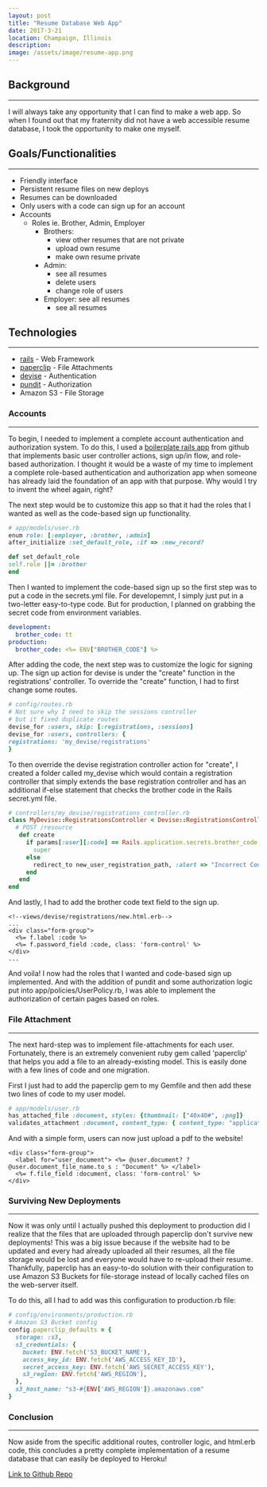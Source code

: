 ```yaml
---
layout: post
title: "Resume Database Web App"
date: 2017-3-21
location: Champaign, Illinois
description: 
image: /assets/image/resume-app.png
---
```


## Background
---
I will always take any opportunity that I can find to make a web app. 
So when I found out that my fraternity did not have a web accessible resume database, I
took the opportunity to make one myself.

## Goals/Functionalities
---
- Friendly interface 
- Persistent resume files on new deploys
- Resumes can be downloaded
- Only users with a code can sign up for an account
- Accounts
  - Roles ie. Brother, Admin, Employer
    - Brothers:
      - view other resumes that are not private
      - upload own resume
      - make own resume private
    - Admin: 
      - see all resumes
      - delete users
      - change role of users
    - Employer: see all resumes
      - see all resumes

## Technologies
---
- [rails](https://github.com/rails/rails) - Web Framework
- [paperclip](https://github.com/thoughtbot/paperclip) - File Attachments
- [devise](https://github.com/plataformatec/devise) - Authentication
- [pundit](https://github.com/elabs/pundit) - Authorization
- Amazon S3 - File Storage

### Accounts
---
To begin, I needed to implement a complete account authentication and
authorization system. To do this, I used a [boilerplate rails app](https://github.com/RailsApps/rails-devise-pundit) from github
that implements basic user controller actions, sign up/in flow, and role-based
authorization. I thought it would be a waste of my time to implement a complete
role-based authentication and authorization app when someone has already laid
the foundation of an app with that purpose. Why would I try to invent the wheel
again, right?

The next step would be to customize this app so that it had the roles that I
wanted as well as the code-based sign up functionality.
```ruby
# app/models/user.rb
enum role: [:employer, :brother, :admin]
after_initialize :set_default_role, :if => :new_record?

def set_default_role
self.role ||= :brother
end
```

Then I wanted to implement the code-based sign up so the first step was to put a
code in the secrets.yml file. For developemnt, I simply just put in a two-letter
easy-to-type code. But for production, I planned on grabbing the secret code
from environment variables.
```yml
development:
  brother_code: tt
production:
  brother_code: <%= ENV["BROTHER_CODE"] %>
```

After adding the code, the next step was to customize the logic for signing up.
The sign up action for devise is under the "create" function in the
registrations' controller. To override the "create" function, I
had to first change some routes.
```ruby
# config/routes.rb
# Not sure why I need to skip the sessions controller
# but it fixed duplicate routes
devise_for :users, skip: [:registrations, :sessions]
devise_for :users, controllers: {
registrations: 'my_devise/registrations'
}
```

To then override the devise registration controller action for "create", I created a folder
called my_devise which would contain a registration controller that simply
extends the base registration controller and has an additional if-else statement
that checks the brother code in the Rails secret.yml file. 
```ruby
# controllers/my_devise/registrations_controller.rb
class MyDevise::RegistrationsController < Devise::RegistrationsController
  # POST /resource
   def create
     if params[:user][:code] == Rails.application.secrets.brother_code
       super
     else 
       redirect_to new_user_registration_path, :alert => "Incorrect Code"
     end
   end
end
```

And lastly, I had to add the brother code text field to the sign up.
```erb
<!--views/devise/registrations/new.html.erb-->
...
<div class="form-group">
  <%= f.label :code %>
  <%= f.password_field :code, class: 'form-control' %>
</div>
...
```

And voila! I now had the roles that I wanted and code-based sign up implemented.
And with the addition of pundit and some authorization logic put into
app/policies/UserPolicy.rb, I was able to implement the authorization of certain
pages based on roles.

### File Attachment
---

The next hard-step was to implement file-attachments for each user. Fortunately,
there is an extremely convenient ruby gem called 'paperclip' that helps you add
a file to an already-existing model. This is easily done with a few lines of
code and one migration.

First I just had to add the paperclip gem to my Gemfile and then add these two
lines of code to my user model.
```ruby
# app/models/user.rb
has_attached_file :document, styles: {thumbnail: ["40x40#", :png]}
validates_attachment :document, content_type: { content_type: "application/pdf" }
```

And with a simple form, users can now just upload a pdf to the website!
```erb
<div class="form-group">
  <label for="user_document"> <%= @user.document? ? @user.document_file_name.to_s : "Document" %> </label>
  <%= f.file_field :document, class: 'form-control' %>
</div>
```

### Surviving New Deployments
---
Now it was only until I actually pushed this deployment to production did I
realize that the files that are uploaded through paperclip don't survive new
deployments! This was a big issue because if the website had to be updated and
every had already uploaded all their resumes, all the file storage would be lost
and everyone would have to re-upload their resume. Thankfully, paperclip has an
easy-to-do solution with their configuration to use Amazon S3 Buckets for file-storage
instead of locally cached files on the web-server itself.

To do this, all I had to add was this configuration to production.rb file:
```ruby
# config/environments/production.rb
# Amazon S3 Bucket config
config.paperclip_defaults = {
  storage: :s3,
  s3_credentials: {
    bucket: ENV.fetch('S3_BUCKET_NAME'),
    access_key_id: ENV.fetch('AWS_ACCESS_KEY_ID'),
    secret_access_key: ENV.fetch('AWS_SECRET_ACCESS_KEY'),
    s3_region: ENV.fetch('AWS_REGION'),
  },
  s3_host_name: "s3-#{ENV['AWS_REGION']}.amazonaws.com"
}
```

### Conclusion
---
Now aside from the specific additional routes, controller logic, and html.erb
code, this concludes a pretty complete implementation of a resume database that
can easily be deployed to Heroku!

[Link to Github Repo](https://github.com/dphuang2/kappathetatau)

